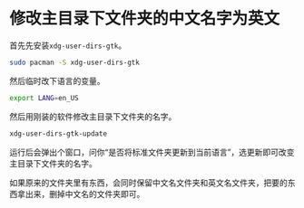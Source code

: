 # 修改主目录下文件夹的中文名字为英文

首先先安装``xdg-user-dirs-gtk``。

````bash
sudo pacman -S xdg-user-dirs-gtk
````

然后临时改下语言的变量。

````bash
export LANG=en_US
````

然后用刚装的软件修改主目录下文件夹的名字。

````bash
xdg-user-dirs-gtk-update
````

运行后会弹出个窗口，问你“是否将标准文件夹更新到当前语言”，选更新即可改变主目录下文件夹的名字。

如果原来的文件夹里有东西，会同时保留中文名文件夹和英文名文件夹，把要的东西拿出来，删掉中文名的文件夹即可。
